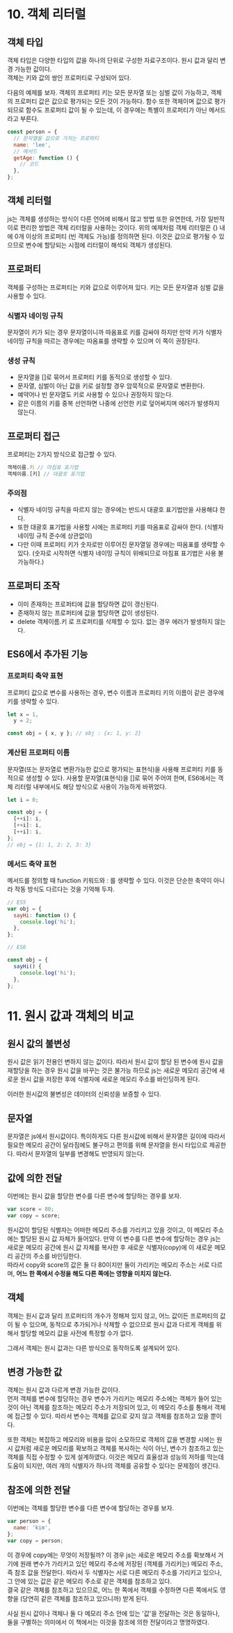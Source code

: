 # 10. 객체 리터럴

## 객체 타입

객체 타입은 다양한 타입의 값을 하나의 단위로 구성한 자료구조이다. 원시 값과 달리 변경 가능한 값이다.  
객체는 키와 값의 쌍인 프로퍼티로 구성되어 있다.

다음의 예제를 보자. 객체의 프로퍼티 키는 모든 문자열 또는 심벌 값이 가능하고, 객체의 프로퍼티 값은 값으로 평가되는 모든 것이 가능하다. 함수 또한 객체이며 값으로 평가되므로 함수도 프로퍼티 값이 될 수 있는데, 이 경우에는 특별이 프로퍼티가 아닌 메서드라고 부른다.

```js
const person = {
  // 문자열을 값으로 가지는 프로퍼티
  name: 'lee',
  // 메서드
  getAge: function () {
    // 코드
  },
};
```

## 객체 리터럴

js는 객체를 생성하는 방식이 다른 언어에 비해서 많고 방법 또한 유연한데, 가장 일반적이로 편리한 방법은 객체 리터럴을 사용하는 것이다. 위의 예제처럼 객체 리터럴은 {} 내에 0개 이상의 프로퍼티 (빈 객체도 가능)를 정의하면 된다. 이것은 값으로 평가될 수 있으므로 변수에 할당되는 시점에 리터럴이 해석되 객체가 생성된다.

## 프로퍼티

객체를 구성하는 프로퍼티는 키와 값으로 이루어져 있다. 키는 모든 문자열과 심벌 값을 사용할 수 있다.

### 식별자 네이밍 규칙

문자열이 키가 되는 경우 문자열이니까 따옴표로 키를 감싸야 하지만 만약 키가 식별자 네이밍 규칙을 따르는 경우에는 따옴표를 생략할 수 있으며 이 쪽이 권장된다.

### 생성 규칙

- 문자열을 []로 묶어서 프로퍼티 키를 동적으로 생성할 수 있다.
- 문자열, 심벌이 아닌 값을 키로 설정할 경우 암묵적으로 문자열로 변환한다.
- 예약어나 빈 문자열도 키로 사용할 수 있으나 권장하지 않는다.
- 같은 이름의 키를 중복 선언하면 나중에 선언한 키로 덮어써지며 에러가 발생하지 않는다.

## 프로퍼티 접근

프로퍼티는 2가지 방식으로 접근할 수 있다.

```js
객체이름.키 // 마침표 표기법
객체이름.[키] // 대괄호 표기법
```

### 주의점

- 식별자 네이밍 규칙을 따르지 않는 경우에는 반드시 대괄호 표기법만을 사용해댜 한다.
- 또한 대괄호 표기법을 사용할 시에는 프로퍼티 키를 따옴표로 감싸야 한다. (식별자 네이밍 규칙 준수에 상관없이)
- 다만 이때 프로퍼티 키가 숫자로만 이루어진 문자열일 경우에는 따옴표를 생략할 수 있다. (숫자로 시작하면 식별자 네이밍 규칙이 위배되므로 마침표 표기법은 사용 불가능하다.)

## 프로퍼티 조작

- 이미 존재하는 프로퍼티에 값을 할당하면 값이 갱신된다.
- 존재하지 않는 프로퍼티에 값을 할당하면 값이 생성된다.
- delete 객체이름.키 로 프로퍼티를 삭제할 수 있다. 없는 경우 에러가 발생하지 않는다.

## ES6에서 추가된 기능

### 프로퍼티 축약 표현

프로퍼티 값으로 변수를 사용하는 경우, 변수 이름과 프로퍼티 키의 이름이 같은 경우에 키를 생략할 수 있다.

```js
let x = 1,
  y = 2;

const obj = { x, y }; // obj : {x: 1, y: 2}
```

### 계산된 프로퍼티 이름

문자열(또는 문자열로 변환가능한 값으로 평가되는 표현식)을 사용해 프로퍼티 키를 동적으로 생성할 수 있다. 사용할 문자열(표현식)을 []로 묶어 주어여 한며, ES6에서는 객체 리터럴 내부에서도 해당 방식으로 사용이 가능하게 바뀌었다.

```js
let i = 0;

const obj = {
  [++i]: i,
  [++i]: i,
  [++i]: i,
};
// obj = {1: 1, 2: 2, 3: 3}
```

### 메서드 축약 표현

메서드를 정의할 때 function 키워드와 : 를 생략할 수 있다. 이것은 단순한 축약이 아니라 작동 방식도 다르다는 것을 기억해 두자.

```js
// ES5
var obj = {
  sayHi: function () {
    console.log('hi');
  },
};

// ES6

const obj = {
  sayHi() {
    console.log('hi');
  },
};
```

# 11. 원시 값과 객체의 비교

## 원시 값의 불변성

원시 값은 읽기 전용인 변하지 않는 값이다. 따라서 원시 값이 할당 된 변수에 원시 값을 재할당을 하는 경우 원시 값을 바꾸는 것은 불가능 하므로 js는 새로운 메모리 공간에 새로운 원시 값을 저장한 후에 식별자에 새로운 메모리 주소를 바인딩하게 된다.

이러한 원시값의 불변성은 데이터의 신뢰성을 보증할 수 있다.

## 문자열

문자열은 js에서 원시값이다. 특이하게도 다른 원시값에 비해서 문자열은 길이에 따라서 필요한 메모리 공간이 달라짐에도 불구하고 편의를 위해 문자열을 원시 타입으로 제공한다. 따라서 문자열의 일부를 변경해도 반영되지 않는다.

## 값에 의한 전달

이번에는 원시 값을 할당한 변수를 다른 변수에 할당하는 경우를 보자.

```js
var score = 80;
var copy = score;
```

원시값이 할당된 식별자는 어떠한 메모리 주소를 가리키고 있을 것이고, 이 메모리 주소에는 할당된 원시 값 자체가 들어있다. 만약 이 변수를 다른 변수에 할당하는 경우 js는 새로운 메모리 공간에 원시 값 자체를 복사한 후 새로운 식별자(copy)에 이 새로운 메모리 공간의 주소를 바인딩한다.  
따라서 copy와 score의 값은 둘 다 80이지만 둘이 가리키는 메모리 주소는 서로 다르며, **어느 한 쪽에서 수정을 해도 다른 쪽에는 영향을 미치지 않는다.**

## 객체

객체는 원시 값과 달리 프로퍼티의 개수가 정해져 있지 않고, 어느 값이든 프로퍼티의 값이 될 수 있으며, 동적으로 추가되거나 삭제할 수 없으므로 원시 값과 다르게 객체를 위해서 할당할 메모리 값을 사전에 특정할 수가 없다.

그래서 객체는 원시 값과는 다른 방식으로 동작하도록 설계되어 있다.

## 변경 가능한 값

객체는 원시 값과 다르게 변경 가능한 값이다.  
먼저 객체를 변수에 할당하는 경우 변수가 가리키는 메모리 주소에는 객체가 들어 있는 것이 아닌 객체를 참조하는 메모리 주소가 저장되어 있고, 이 메모리 주소를 통해서 객체에 접근할 수 있다. 따라서 변수는 객체를 값으로 갖지 않고 객체를 참조하고 있을 뿐이다.

또한 객체는 복잡하고 메모리와 비용을 많이 소모하므로 객체의 값을 변경할 시에는 원시 값처럼 새로운 메모리를 확보하고 객체를 복사하는 식이 아닌, 변수가 참조하고 있는 객체를 직접 수정할 수 있게 설계하였다. 이것은 메모리 효율성과 성능의 저하를 막는데 도움이 되지만, 여러 개의 식별자가 하나의 객체를 공유할 수 있다는 문제점이 생긴다.

## 참조에 의한 전달

이번에는 객체를 할당한 변수를 다른 변수에 할당하는 경우를 보자.

```js
var person = {
  name: 'kim',
};
var copy = person;
```

이 경우에 copy에는 무엇이 저장될까? 이 경우 js는 새로운 메모리 주소를 확보해서 거기에 원래 변수가 가리키고 있던 메모리 주소에 저장된 (객체를 가리키는) 메모리 주소, 즉 참조 값을 전달한다. 따라서 두 식별자는 서로 다른 메모리 주소를 가리키고 있으나, 그 안에 있는 값은 같은 메모리 주소로 같은 객체를 참조하고 있다.  
결국 같은 객체를 참조하고 있으므로, 어느 한 쪽에서 객체를 수정하면 다른 쪽에서도 영향을 (당연히 같은 객체를 참조하고 있으니까) 받게 된다.

사실 원시 값이나 객체나 둘 다 메모리 주소 안에 있는 '값'을 전달하는 것은 동일하나, 둘을 구별하는 의미에서 이 책에서는 이것을 참조에 의한 전달이라고 명명하였다.
